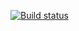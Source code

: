 [![Build status](https://ci.appveyor.com/api/projects/status/v215eln0utbgjmsp?svg=true)](https://ci.appveyor.com/project/A-Fierce/ra-3-2)